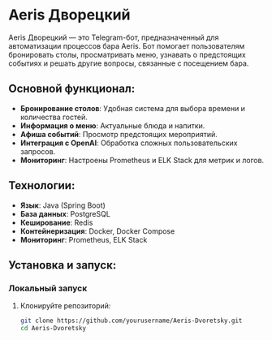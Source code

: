 # Aeris Дворецкий

Aeris Дворецкий — это Telegram-бот, предназначенный для автоматизации процессов бара Aeris. 
Бот помогает пользователям 
бронировать столы, 
просматривать меню, 
узнавать о предстоящих событиях 
и решать другие вопросы, связанные с посещением бара.

## Основной функционал:
- **Бронирование столов**: Удобная система для выбора времени и количества гостей.
- **Информация о меню**: Актуальные блюда и напитки.
- **Афиша событий**: Просмотр предстоящих мероприятий.
- **Интеграция с OpenAI**: Обработка сложных пользовательских запросов.
- **Мониторинг**: Настроены Prometheus и ELK Stack для метрик и логов.

## Технологии:
- **Язык**: Java (Spring Boot)
- **База данных**: PostgreSQL
- **Кеширование**: Redis
- **Контейнеризация**: Docker, Docker Compose
- **Мониторинг**: Prometheus, ELK Stack

## Установка и запуск:

### Локальный запуск
1. Клонируйте репозиторий:
   ```bash
   git clone https://github.com/yourusername/Aeris-Dvoretsky.git
   cd Aeris-Dvoretsky
